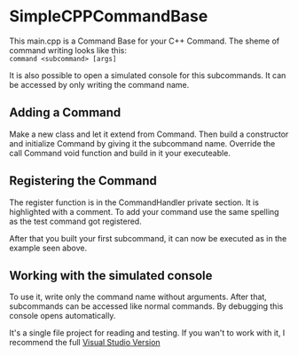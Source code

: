 SimpleCPPCommandBase
====================

This main.cpp is a Command Base for your C++ Command. The sheme of command writing looks like this:<br>
``command <subcommand> [args]``

It is also possible to open a simulated console for this subcommands. It can be accessed by only writing the command name.


Adding a Command
----------------
Make a new class and let it extend from Command. Then build a constructor and initialize Command by giving it the subcommand name.
Override the call Command void function and build in it your executeable.

Registering the Command
---------------------
The register function is in the CommandHandler private section. It is highlighted with a comment.
To add your command use the same spelling as the test command got registered.

After that you built your first subcommand, it can now be executed as in the example seen above.

Working with the simulated console
----------------------------
To use it, write only the command name without arguments. After that, subcommands can be accessed like normal commands.
By debugging this console opens automatically.

It's a single file project for reading and testing. If you wan't to work with it, I recommend the full [Visual Studio Version](https://github.com/3l4ckL1ght/CustomCPPCommandHandler)
